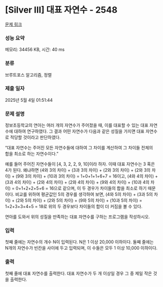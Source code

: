 # [Silver III] 대표 자연수 - 2548 

[문제 링크](https://www.acmicpc.net/problem/2548) 

### 성능 요약

메모리: 34456 KB, 시간: 40 ms

### 분류

브루트포스 알고리즘, 정렬

### 제출 일자

2025년 5월 4일 01:51:44

### 문제 설명

<p>정보초등학교의 연아는 여러 개의 자연수가 주어졌을 때, 이를 대표할 수 있는 대표 자연수에 대하여 연구하였다. 그 결과 어떤 자연수가 다음과 같은 성질을 가지면 대표 자연수로 적당할 것이라고 판단하였다.</p>

<p>“대표 자연수는 주어진 모든 자연수들에 대하여 그 차이를 계산하여 그 차이들 전체의 합을 최소로 하는 자연수이다.”</p>

<p>예를 들어 주어진 자연수들이 [4, 3, 2, 2, 9, 10]이라 하자. 이때 대표 자연수는 3 혹은 4가 된다. 왜냐하면 (4와 3의 차이) + (3과 3의 차이) + (2와 3의 차이) + (2와 3의 차이) + (9와 3의 차이) + (10과 3의 차이) = 1+0+1+1+6+7 = 16이고, (4와 4의 차이) + (3과 4의 차이) + (2와 4의 차이) + (2와 4의 차이) + (9와 4의 차이) + (10과 4의 차이) = 0+1+2+2+5+6 = 16으로 같으며, 이 두 경우가 차이들의 합을 최소로 하기 때문이다. 비교를 위하여 평균값인 5의 경우를 생각하여 보면, (4와 5의 차이) + (3과 5의 차이) + (2와 5의 차이) + (2와 5의 차이) + (9와 5의 차이) + (10과 5의 차이) = 1+2+3+3+4+5 = 18로 위의 두 경우보다 차이들의 합이 더 커짐을 볼 수 있다.</p>

<p>연아를 도와서 위의 성질을 만족하는 대표 자연수를 구하는 프로그램을 작성하시오.</p>

### 입력 

 <p>첫째 줄에는 자연수의 개수 N이 입력된다. N은 1 이상 20,000 이하이다. 둘째 줄에는 N개의 자연수가 빈칸을 사이에 두고 입력되며, 이 수들은 모두 1 이상 10,000 이하이다.</p>

### 출력 

 <p>첫째 줄에 대표 자연수를 출력한다. 대표 자연수가 두 개 이상일 경우 그 중 제일 작은 것을 출력한다.</p>

